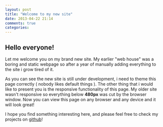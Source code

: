 ```yaml
---
layout: post
title: "Welcome to my new site"
date: 2013-04-22 21:14
comments: true
categories: 
---
```


## Hello everyone!

Let me welcome you on my brand new site. My earlier "web house" was a boring and static webpage so after a year of manually adding everything to the site i grow tired of it.

As you can see the new site is still under development, i need to theme this page correctly ( nobody likes default things ). The other thing that i would like to present you is the responsive functionality of this page. My older site wasn't responsive so everything below __480px__  was cut by the browser window. Now you can view this page on any browser and any device and it will look great!

 I hope you find something interesting here, and please feel free to check my projects on [github](https://github.com/arekom)! 